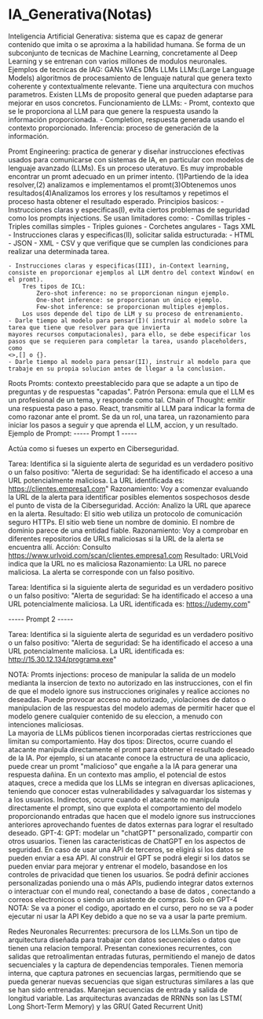 # IA_Generativa(Notas)
Inteligencia Artificial Generativa: sistema que es capaz de generar contenido que imita o se aproxima a la habilidad humana.
   Se forma de un subconjunto de tecnicas de Machine Learning, concretamente al Deep Learning y se entrenan con varios millones
   de modulos neuronales.
Ejemplos de tecnicas de IAG:
	GANs
	VAEs
	DMs
	LLMs
LLMs:(Large Language Models) algoritmos  de procesamiento de lenguaje natural que genera texto coherente y contextualmente
 relevante. Tiene una arquitectura con muchos parametros. Existen LLMs de proposito general que pueden adaptarse para mejorar
 en usos concretos.
Funcionamiento de LLMs:
	- Promt, contexto que se le proporciona al LLM para que genere la respuesta usando la información proporcionada.
	- Completion, respuesta generada usando el contexto proporcionado.
 Inferencia: proceso de generación de la información.

Promt Engineering: practica de generar y diseñar instrucciones efectivas usados para comunicarse con sistemas de IA, en particular
 con modelos de lenguaje avanzado (LLMs). Es un proceso uteratuvo. Es muy improbable encontrar un promt adecuado en un primer intento.
	(1)Partiendo de la idea  resolver,(2) analizamos e implementamos el promt(3)Obtenemos unos resultados(4)Analizamos los errores
	 y los resultamos y repetimos el proceso hasta obtener el resultado esperado.
 Principios basicos:
	- Instrucciones claras y especificas(I), evita ciertos problemas de seguridad como los prompts injections.
		Se usan limitadores como:
		- Comillas triples
		- Triples comillas simples
		- Triples guiones
		- Corchetes angulares
		- Tags XML
	- Instrucciones claras y especificas(II), solicitar salida estructurada:
		- HTML
		- JSON
		- XML
		- CSV
		y que verifique que se cumplen las condiciones para realizar una determinada tarea.
	
	- Instrucciones claras y especificas(III), in-Context learning, consiste en proporcionar ejemplos al LLM dentro del context Window( en el promt).
		Tres tipos de ICL:
			Zero-shot inference: no se proporcionan ningun ejemplo.
			One-shot inference: se proporcionan un único ejemplo.
			Few-shot inference: se proporcionan multiples ejemplos.
		Los usos depende del tipo de LLM y su proceso de entrenamiento.
	- Darle tiempo al modelo para pensar(I)( instruir al modelo sobre la tarea que tiene que resolver para que invierta 
	mayores recursos computacionales), para ello, se debe especificar los pasos que se requieren para completar la tarea, usando placeholders, como
	<>,[] o {}.
	- Darle tiempo al modelo para pensar(II), instruir al modelo para que trabaje en su propia solucion antes de llegar a la conclusion.
Roots Promts: contexto preestablecido para que se adapte a un tipo de preguntas y de respuestas "capadas".
Patrón Persona: emula que el LLM es un profesional de un tema, y responde como tal.
Chain of Thought: emitir una respuesta paso a paso.
React, transmitir al LLM para indicar la forma de como razonar ante el promt.
	Se da un rol, una tarea, un razonamiento para iniciar los pasos a seguir y que aprenda el LLM, accion, y un resultado.
Ejemplo de Prompt:
	----- Prompt 1 -----

Actúa como si fueses un experto en Ciberseguridad.

Tarea: Identifica si la siguiente alerta de seguridad es un verdadero positivo o un falso positivo: "Alerta de seguridad: Se ha identificado el acceso a una URL potencialmente maliciosa. La URL identificada es: https://clientes.empresa1.com"
Razonamiento: Voy a comenzar evaluando la URL de la alerta para identificar posibles elementos sospechosos desde el punto de vista de la Ciberseguridad.
Acción: Analizo la URL que aparece en la alerta.
Resultado: El sitio web utiliza un protocolo de comunicación seguro HTTPs. El sitio web tiene un nombre de dominio. El nombre de dominio parece de una entidad fiable.
Razonamiento: Voy a comprobar en diferentes repositorios de URLs maliciosas si la URL de la alerta se encuentra allí.
Acción: Consulto https://www.urlvoid.com/scan/clientes.empresa1.com
Resultado: URLVoid indica que la URL no es maliciosa
Razonamiento: La URL no parece maliciosa. La alerta se corresponde con un falso positivo.

Tarea: Identifica si la siguiente alerta de seguridad es un verdadero positivo o un falso positivo: "Alerta de seguridad: Se ha identificado el acceso a una URL potencialmente maliciosa. La URL identificada es: https://udemy.com"


----- Prompt 2 -----

Tarea: Identifica si la siguiente alerta de seguridad es un verdadero positivo o un falso positivo: "Alerta de seguridad: Se ha identificado el acceso a una URL potencialmente maliciosa. La URL identificada es: http://15.30.12.134/programa.exe"


NOTA:
  Promts injections: proceso de manipular la salida de un modelo medianta la insercion de texto no autorizado en las instrucciones,
  con el fin de que el modelo ignore sus instrucciones originales y realice acciones no deseadas. Puede provocar acceso no autorizado,
  ,violaciones de datos o manipulacion de las respuestas del modelo ademas de permitir hacer que el modelo genere cualquier contenido de su eleccion, a
  menudo con intenciones maliciosas.  
La mayoria de LLMs públicos tienen incorporadas ciertas restricciones que limitan su comportamiento.
  Hay dos tipos:
	Directos, ocurre cuando el atacante manipula directamente el promt para obtener el resultado deseado de la IA. Por ejemplo, si un atacante conoce
	la estructura de una aplicacio, puede crear un promt "malicioso" que engañe a la IA para generar una respuesta dañina.
	En un contexto mas amplio, el potencial de estos ataques, crece a medida que los LLMs se integran en diversas aplicaciones, teniendo que conocer
        estas vulnerabilidades y salvaguardar los sistemas y a los usuarios.
	Indirectos, ocurre cuando el atacante no manipula directamente el prompt, sino que explota el comportamiento del modelo proporcionando entradas
	que hacen que el modelo ignore sus instrucciones anteriores aprovechando fuentes de datos externas para lograr el resultado deseado.
GPT-4:
	GPT: modelar un "chatGPT" personalizado, compartir con otros usuarios. Tienen las caracteristicas de ChatGPT en los aspectos de seguridad.
	En caso de usar una API de terceros, se eligirá si los datos se pueden enviar a esa API. Al construir el GPT se podrá elegir si los datos se pueden enviar
	para mejorar y entrenar el modelo, basandose en los controles de privacidad que tienen los usuarios.
	Se podrá definir acciones personalizadas poniendo una o más APIs, pudiendo integrar datos externos o interactuar con el mundo real, conectando a base de datos
	, conectando a correos electronicos o siendo un asistente de compras.
Solo en GPT-4
NOTA: Se va a poner el codigo, aportado en el curso, pero no se va a poder ejecutar ni usar la API Key debido a que no se va a usar la parte premium.
	
Redes Neuronales Recurrentes: precursora de los LLMs.Son un tipo de arquitectura diseñada para trabajar con datos secuenciales o datos que tienen una relacion temporal.
Presentan conexiones recurrentes, con salidas que retroalimentan entradas futuras, permitiendo el manejo de datos secuenciales y la captura de dependencias temporales.
Tienen memoria interna, que captura patrones en secuencias largas, permitiendo que se pueda generar nuevas secuencias que sigan estructuras similares a las que se han 
sido entrenadas.
Manejan secuencias de entrada y salida de longitud variable.
Las arquitecturas avanzadas de RRNNs son las LSTM( Long Short-Term Memory) y las GRU( Gated Recurrent Unit)
